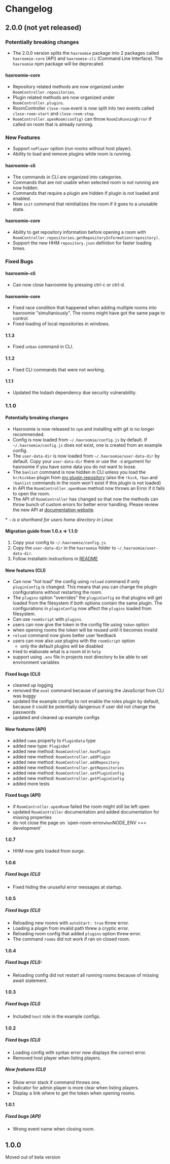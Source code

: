 # Changelog

## 2.0.0 (not yet released)

### Potentially breaking changes

- The 2.0.0 version splits the `haxroomie` package into 2 packages called `haxroomie-core` (API) and `haxroomie-cli` (Command Line Interface). The `haxroomie` npm package will be deprecated.

#### haxroomie-core

- Repository related methods are now organized under `RoomController.repositories`.
- Plugin related methods are now organized under `RoomController.plugins`.
- RoomController `close-room` event is now split into two events called
`close-room-start` and `close-room-stop`.
- `RoomController.openRoom(config)` can throw `RoomIsRunningError` if called on
room that is already running.

### New Features

- Support `noPlayer` option (run rooms without host player).
- Ability to load and remove plugins while room is running.

#### haxroomie-cli

- The commands in CLI are organized into categories.
- Commands that are not usable when selected room is not running are now hidden.
- Commands that require a plugin are hidden if plugin is not loaded and enabled.
- New `init` command that reinitializes the room if it goes to a unusable state.

#### haxroomie-core

- Ability to get repository information before opening a room with
`RoomController.repositories.getRepositoryInformation(repository)`.
- Support the new HHM `repository.json` definiton for faster loading
times.

### Fixed Bugs

#### haxroomie-cli

- Can now close haxroomie by pressing ctrl-c or ctrl-d.

#### haxroomie-core

- Fixed race condition that happened when adding multiple rooms into haxroomie
"simultaniously". The rooms might have got the same page to control.
- Fixed loading of local repositories in windows.

#### 1.1.3

- Fixed `unban` command in CLI.

#### 1.1.2

- Fixed CLI commands that were not working.

#### 1.1.1

- Updated the lodash dependency due security vulnerability.

### 1.1.0

#### Potentially breaking changes

- Haxroomie is now released to `npm` and installing with git is no longer recommended.
- Config is now loaded from `~/.haxroomie/config.js` by default. If `~/.haxroomie/config.js` does not exist, one is created from an example config.
- The `user-data-dir` is now loaded from `~/.haxroomie/user-data-dir` by default. Copy your `user-data-dir` there or use the `-d` argument for haxroomie if you have some data you do not want to loose.
- The `banlist` command is now hidden in CLI unless you load the `hr/kickban` plugin from [my plugin repository](https://github.com/morko/hhm-sala-plugins) (also the `!kick`, `!ban` and `!banlist` commands in the room won't exist if this plugin is not loaded)
- In API the `RoomController.openRoom` method now throws an Error if it fails to open the room.
- The API of `RoomController` has changed so that now the methods can throw bunch of custom errors for better error handling. Please review the new API at [documentation website](https://morko.github.io/haxroomie/RoomController.html).

\* *`~` is a shorthand for users home directory in Linux*

#### Migration guide from 1.0.x => 1.1.0

1. Copy your config to `~/.haxroomie/config.js`.
2. Copy the `user-data-dir` in the `haxroomie` folder to `~/.haxroomie/user-data-dir`.
3. Follow installatin instructions in [README](https://github.com/morko/haxroomie#installation)

#### New features (CLI)

- Can now "hot load" the config using `reload` command if only `pluginConfig` is changed. This means that you can change the plugin configurations without restarting the room.
- The `plugins` option "overrides" the `pluginConfig` so that plugins will get loaded from the filesystem if both options contain the same plugin. The configurations in `pluginConfig` now affect the `plugins` loaded from filesystem.
- Can use `roomScript` with `plugins`.
- users can now give the token in the config file using `token` option
- when opening rooms the token will be reused until it becomes invalid
- `reload` command now gives better user feedback
- users can now also use plugins with the `roomScript` option
  - only the default plugins will be disabled
- tried to elaborate what is a room id in `help`
- support using `.env` file in projects root directory to be able to set environment variables

#### Fixed bugs (CLI)

- cleaned up logging
- removed the `eval` command because of parsing the JavaScript from CLI was buggy
- updated the example configs to not enable the roles plugin by default, because it could be potentially dangerous if user did not change the passwords
- updated and cleaned up example configs

#### New features (API)

- added `name` property to `PluginData` type
- added new type: `PluginDef`
- added new method: `RoomController.hasPlugin`
- added new method: `RoomController.addPlugin`
- added new method: `RoomController.addRepository`
- added new method: `RoomController.getRepositories`
- added new method: `RoomController.setPluginConfig`
- added new method: `RoomController.getPluginConfig`
- added more tests

#### Fixed bugs (API)

- if `RoomController.openRoom` failed the room might still be left open
- updated `RoomController` documentation and added documentation for missing properties
- do not close the page on ´open-room-error` when `NODE_ENV === development'

#### 1.0.7

- HHM now gets loaded from surge.

#### 1.0.6

##### Fixed bugs (CLI)

- Fixed hiding the unuseful error messages at startup.
 
#### 1.0.5

##### Fixed bugs (CLI)

- Reloading new rooms with `autoStart: true` threw error.
- Loading a plugin from invalid path threw a cryptic error.
- Reloading room config that added `plugins` option threw error.
- The command `rooms` did not work if ran on closed room.

#### 1.0.4

##### Fixed bugs (CLI):

- Reloading config did not restart all running rooms because of
  missing await statement.

#### 1.0.3

##### Fixed bugs (CLI)

- Included `host` role in the example configs.

#### 1.0.2

##### Fixed bugs (CLI)

- Loading config with syntax error now displays the correct error.
- Removed host player when listing players.

##### New features (CLI)

- Show error stack if command throws one.
- Indicator for admin player is more clear when listing players.
- Display a link where to get the token when opening rooms.

#### 1.0.1

##### Fixed bugs (API)

- Wrong event name when closing room.

## 1.0.0

Moved out of beta version
